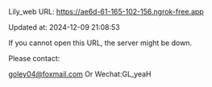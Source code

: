 Lily_web URL: https://ae6d-61-165-102-156.ngrok-free.app

Updated at: 2024-12-09 21:08:53

If you cannot open this URL, the server might be down.

Please contact: 

goley04@foxmail.com Or Wechat:GL_yeaH